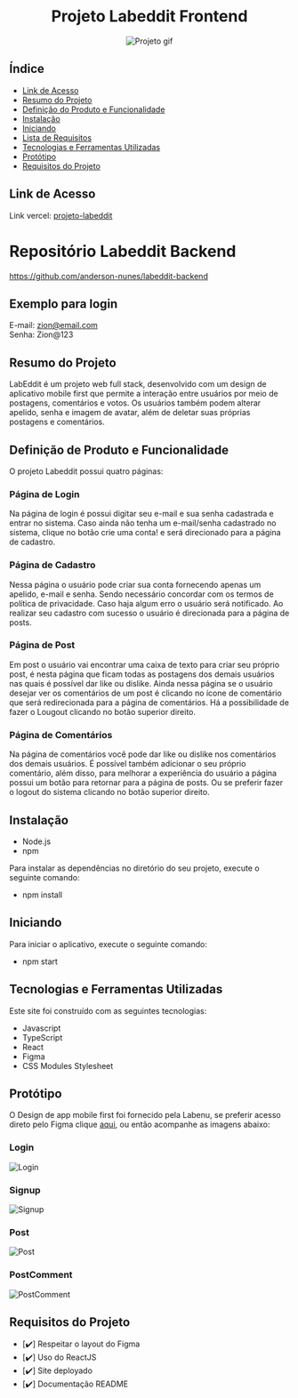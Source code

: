 <h1 align="center">Projeto Labeddit Frontend</h1>
<div align="center">

![Projeto gif](./src/assets/labeddit-front-end.gif)

</div>

## Índice

- [Link de Acesso](#Link-de-Acesso)
- [Resumo do Projeto](#Resumo-do-projeto)
- [Definição do Produto e Funcionalidade](#Definição-do-Projeto-e-Funcionalidade)
- [Instalação](#Instalação)
- [Iniciando](#Iniciando)
- [Lista de Requisitos](#Lista-de-Requisitos)
- [Tecnologias e Ferramentas Utilizadas](#Tecnologias-e-Ferramentas-Utilizadas)
- [Protótipo](#Protótipo)
- [Requisitos do Projeto](#-Requisitos-do-projeto)

## Link de Acesso

Link vercel: [projeto-labeddit](https://labeddit-frontend-six.vercel.app/)

# Repositório Labeddit Backend

https://github.com/anderson-nunes/labeddit-backend

## Exemplo para login

E-mail: zion@email.com
<br>
Senha: Zion@123

## Resumo do Projeto

LabEddit é um projeto web full stack, desenvolvido com um design de aplicativo mobile first que permite a interação entre usuários por meio de postagens, comentários e votos. Os usuários também podem alterar apelido, senha e imagem de avatar, além de deletar suas próprias postagens e comentários.

## Definição de Produto e Funcionalidade

O projeto Labeddit possui quatro páginas:

### Página de Login

Na página de login é possui digitar seu e-mail e sua senha cadastrada e entrar no sistema. Caso ainda não tenha um e-mail/senha cadastrado no sistema, clique no botão crie uma conta! e será direcionado para a página de cadastro.

### Página de Cadastro

Nessa página o usuário pode criar sua conta fornecendo apenas um apelido, e-mail e senha. Sendo necessário concordar com os termos de política de privacidade. Caso haja algum erro o usuário será notificado. Ao realizar seu cadastro com sucesso o usuário é direcionada para a página de posts.

### Página de Post

Em post o usuário vai encontrar uma caixa de texto para criar seu próprio post, é nesta página que ficam todas as postagens dos demais usuários nas quais é possível dar like ou dislike.
Ainda nessa página se o usuário desejar ver os comentários de um post é clicando no ícone de comentário que será redirecionada para a página de comentários.
Há a possibilidade de fazer o Lougout clicando no botão superior direito.

### Página de Comentários

Na página de comentários você pode dar like ou dislike nos comentários dos demais usuários. É possível também adicionar o seu próprio comentário, além disso, para melhorar a experiência do usuário a página possui um botão para retornar para a página de posts. Ou se preferir fazer o logout do sistema clicando no botão superior direito.

## Instalação

- Node.js
- npm

Para instalar as dependências no diretório do seu projeto, execute o seguinte comando:

- npm install

## Iniciando

Para iniciar o aplicativo, execute o seguinte comando:

- npm start

## Tecnologias e Ferramentas Utilizadas

Este site foi construído com as seguintes tecnologias:

- Javascript
- TypeScript
- React
- Figma
- CSS Modules Stylesheet

## Protótipo

O Design de app mobile first foi fornecido pela Labenu, se preferir acesso direto pelo Figma clique [aqui](https://www.figma.com/file/Ks2VBBhW0tN4p9g2ZtZtXE/Projeto-Integrador-Labeddit?type=design&node-id=0%3A1&mode=design&t=2qjhW6dWtWzmEM15-1), ou então acompanhe as imagens abaixo:

### Login

![Login](./src//assets/login.png)

### Signup

![Signup](./src/assets/signup.png)

### Post

![Post](./src/assets/post.png)

### PostComment

![PostComment](./src/assets/comment.png)

## Requisitos do Projeto

- [✔️] Respeitar o layout do Figma
- [✔️] Uso do ReactJS
- [✔️] Site deployado
- [✔️] Documentação README

